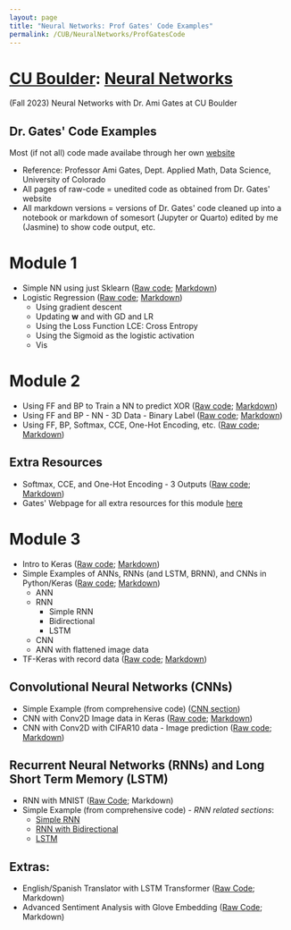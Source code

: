 ```yaml
---
layout: page
title: "Neural Networks: Prof Gates' Code Examples"
permalink: /CUB/NeuralNetworks/ProfGatesCode
---
```

# [CU Boulder](../../CUB.md): [Neural Networks](NeuralNets.md)
(Fall 2023) Neural Networks with Dr. Ami Gates at CU Boulder

## Dr. Gates' Code Examples

Most (if not all) code made availabe through her own [website](https://gatesboltonanalytics.com/)

- Reference: Professor Ami Gates, Dept. Applied Math, Data Science, University of Colorado
- All pages of raw-code = unedited code as obtained from Dr. Gates' website
- All markdown versions = versions of Dr. Gates' code cleaned up into a notebook or markdown of somesort (Jupyter or Quarto) edited by me (Jasmine) to show code output, etc.

# Module 1

- Simple NN using just Sklearn ([Raw code](raw_code/Module1/NN_Just_sklearn_Gates.html); [Markdown](mrkdwn/Module1/NN_Just_sklearn_Gates.html))
- Logistic Regression ([Raw code](raw_code/Module1/LogReg_gates.html); [Markdown](mrkdwn/Module1/LogReg_gates.html))
    - Using gradient descent
    - Updating **w** and with GD and LR
    - Using the Loss Function LCE: Cross Entropy
    - Using the Sigmoid as the logistic activation
    - Vis

# Module 2

- Using FF and BP to Train a NN to predict XOR ([Raw code](raw_code/Module2/XOR_NN.html); [Markdown](mrkdwn/Module2/XOR_NN.html))
- Using FF and BP - NN - 3D Data - Binary Label ([Raw code](raw_code/Module2/Mod2_3D_binary.html); [Markdown](mrkdwn/Module2/Mod2_3D_binary.html))
- Using FF, BP, Softmax, CCE, One-Hot Encoding, etc. ([Raw code](raw_code/Module2/Multinomial_NN.html); [Markdown](mrkdwn/Module2/Multinomial_NN.html))

## Extra Resources

- Softmax, CCE, and One-Hot Encoding - 3 Outputs ([Raw code](raw_code/Module2/Extra-3Outputs.html); [Markdown](mrkdwn/Module2/Extra-3Outputs.html))
- Gates' Webpage for all extra resources for this module [here](https://gatesboltonanalytics.com/?page_id=680)


# Module 3

- Intro to Keras ([Raw code](raw_code/Module3/intro_to_keras.html); [Markdown](mrkdwn/Module3/intro_to_keras.html))
- Simple Examples of ANNs, RNNs (and LSTM, BRNN), and CNNs in Python/Keras ([Raw code](raw_code/Module3/simple_ex_all.html); [Markdown](mrkdwn/Module3/simple_ex_all.html))
    - ANN
    - RNN
        - Simple RNN
        - Bidirectional
        - LSTM
    - CNN
    - ANN with flattened image data
- TF-Keras with record data ([Raw code](raw_code/Module3/TFkeras-record.html); [Markdown](mrkdwn/Module3/TFkeras-record.html))

## Convolutional Neural Networks (CNNs)

- Simple Example (from comprehensive code) ([CNN section](mrkdwn/Module3/simple_ex_all.html#cnn))
- CNN with Conv2D Image data in Keras ([Raw code](raw_code/Module3/CNN/Conv2D.html); [Markdown](mrkdwn/Module3/CNN/Conv2D.html))
- CNN with Conv2D with CIFAR10 data - Image prediction ([Raw code](raw_code/Module3/CNN/CIFAR10_image_pred.html); [Markdown](mrkdwn/Module3/CNN/CIFAR10_image_pred.html))

## Recurrent Neural Networks (RNNs) and Long Short Term Memory (LSTM)

- RNN with MNIST ([Raw Code](raw_code/Module3/RNN/RNN_LSTM_MNIST.html); Markdown)
- Simple Example (from comprehensive code) - *RNN related sections*:
    - [Simple RNN](mrkdwn/Module3/simple_ex_all.html#simplernn)
    - [RNN with Bidirectional](mrkdwn/Module3/simple_ex_all.html#rnn-with-bidirectional)
    - [LSTM](mrkdwn/Module3/simple_ex_all.html#lstm)

## Extras:

- English/Spanish Translator with LSTM Transformer ([Raw Code](raw_code/Module3/other_extra/LSTM_EnDe_lang_trans.html); Markdown)
- Advanced Sentiment Analysis with Glove Embedding ([Raw Code](raw_code/Module3/other_extra/Sent_analysis.html); Markdown)
